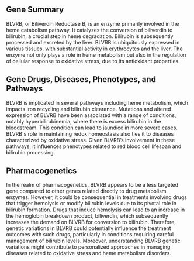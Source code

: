 ## Gene Summary
BLVRB, or Biliverdin Reductase B, is an enzyme primarily involved in the heme catabolism pathway. It catalyzes the conversion of biliverdin to bilirubin, a crucial step in heme degradation. Bilirubin is subsequently processed and excreted by the liver. BLVRB is ubiquitously expressed in various tissues, with substantial activity in erythrocytes and the liver. The enzyme not only plays a role in heme metabolism but also in the regulation of cellular response to oxidative stress, due to its antioxidant properties.

## Gene Drugs, Diseases, Phenotypes, and Pathways
BLVRB is implicated in several pathways including heme metabolism, which impacts iron recycling and bilirubin clearance. Mutations and altered expression of BLVRB have been associated with a range of conditions, notably hyperbilirubinemia, where there is excess bilirubin in the bloodstream. This condition can lead to jaundice in more severe cases. BLVRB's role in maintaining redox homeostasis also ties it to diseases characterized by oxidative stress. Given BLVRB’s involvement in these pathways, it influences phenotypes related to red blood cell lifespan and bilirubin processing.

## Pharmacogenetics
In the realm of pharmacogenetics, BLVRB appears to be a less targeted gene compared to other genes related directly to drug metabolism enzymes. However, it could be consequential in treatments involving drugs that trigger hemolysis or modify bilirubin levels due to its pivotal role in bilirubin formation. Drugs that induce hemolysis can lead to an increase in the hemoglobin breakdown product, biliverdin, which subsequently increases the demand on BLVRB for conversion to bilirubin. Therefore, genetic variations in BLVRB could potentially influence the treatment outcomes with such drugs, particularly in conditions requiring careful management of bilirubin levels. Moreover, understanding BLVRB genetic variations might contribute to personalized approaches in managing diseases related to oxidative stress and heme metabolism disorders.